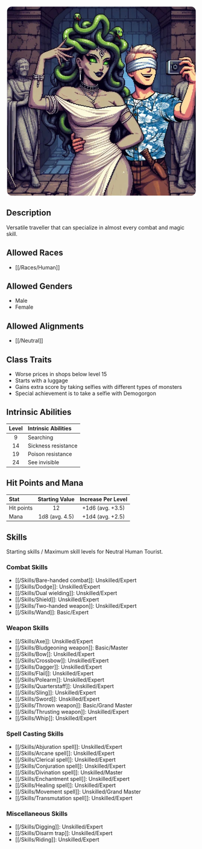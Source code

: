 ![Tourist](/uploads/Roles/Tourist/tourist.webp)

## Description

Versatile traveller that can specialize in almost every combat and magic skill.

## Allowed Races

- [[/Races/Human]]

## Allowed Genders

- Male
- Female

## Allowed Alignments

- [[/Neutral]]

## Class Traits

- Worse prices in shops below level 15
- Starts with a luggage
- Gains extra score by taking selfies with different types of monsters
- Special achievement is to take a selfie with Demogorgon

## Intrinsic Abilities

| Level | Intrinsic Abilities |
| :---: | :--------- |
| 9 | Searching |
| 14 | Sickness resistance |
| 19 | Poison resistance |
| 24 | See invisible |

## Hit Points and Mana

| Stat | Starting Value | Increase Per Level |
| :--- | :------------: | :----------------: |
| Hit points | 12 | +1d6 (avg. +3.5) |
| Mana | 1d8 (avg. 4.5) | +1d4 (avg. +2.5) |

## Skills

Starting skills / Maximum skill levels for Neutral Human Tourist.

### Combat Skills 

- [[/Skills/Bare-handed combat]]: Unskilled/Expert
- [[/Skills/Dodge]]: Unskilled/Expert
- [[/Skills/Dual wielding]]: Unskilled/Expert
- [[/Skills/Shield]]: Unskilled/Expert
- [[/Skills/Two-handed weapon]]: Unskilled/Expert
- [[/Skills/Wand]]: Basic/Expert 

### Weapon Skills 

- [[/Skills/Axe]]: Unskilled/Expert 
- [[/Skills/Bludgeoning weapon]]: Basic/Master 
- [[/Skills/Bow]]: Unskilled/Expert 
- [[/Skills/Crossbow]]: Unskilled/Expert 
- [[/Skills/Dagger]]: Unskilled/Expert 
- [[/Skills/Flail]]: Unskilled/Expert 
- [[/Skills/Polearm]]: Unskilled/Expert 
- [[/Skills/Quarterstaff]]: Unskilled/Expert 
- [[/Skills/Sling]]: Unskilled/Expert 
- [[/Skills/Sword]]: Unskilled/Expert 
- [[/Skills/Thrown weapon]]: Basic/Grand Master
- [[/Skills/Thrusting weapon]]: Unskilled/Expert 
- [[/Skills/Whip]]: Unskilled/Expert 

### Spell Casting Skills 

- [[/Skills/Abjuration spell]]: Unskilled/Expert 
- [[/Skills/Arcane spell]]: Unskilled/Expert 
- [[/Skills/Clerical spell]]: Unskilled/Expert 
- [[/Skills/Conjuration spell]]: Unskilled/Expert 
- [[/Skills/Divination spell]]: Unskilled/Master 
- [[/Skills/Enchantment spell]]: Unskilled/Expert 
- [[/Skills/Healing spell]]: Unskilled/Expert 
- [[/Skills/Movement spell]]: Unskilled/Grand Master
- [[/Skills/Transmutation spell]]: Unskilled/Expert 

### Miscellaneous Skills 

- [[/Skills/Digging]]: Unskilled/Expert 
- [[/Skills/Disarm trap]]: Unskilled/Expert
- [[/Skills/Riding]]: Unskilled/Expert
